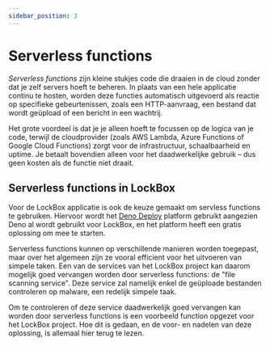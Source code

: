 ```yaml
---
sidebar_position: 3
---
```

# Serverless functions
_Serverless functions_ zijn kleine stukjes code die draaien in de cloud zonder dat je zelf servers hoeft te beheren. In plaats van een hele applicatie continu te hosten, worden deze functies automatisch uitgevoerd als reactie op specifieke gebeurtenissen, zoals een HTTP-aanvraag, een bestand dat wordt geüpload of een bericht in een wachtrij.

Het grote voordeel is dat je je alleen hoeft te focussen op de logica van je code, terwijl de cloudprovider (zoals AWS Lambda, Azure Functions of Google Cloud Functions) zorgt voor de infrastructuur, schaalbaarheid en uptime. Je betaalt bovendien alleen voor het daadwerkelijke gebruik – dus geen kosten als de functie niet draait.


## Serverless functions in LockBox
Voor de LockBox applicatie is ook de keuze gemaakt om servless functions te gebruiken. Hiervoor wordt het [Deno Deploy](https://deno.com/deploy) platform gebruikt aangezien Deno al wordt gebruikt voor LockBox, en het platform heeft een gratis oplossing om mee te starten. 

Serverless functions kunnen op verschillende manieren worden toegepast, maar over het algemeen zijn ze vooral efficient voor het uitvoeren van simpele taken. Een van de services van het LockBox project kan daarom mogelijk goed vervangen worden door serverless functions: de "file scanning service". Deze service zal namelijk enkel de geüploade bestanden controleren op malware, een redelijk simpele taak. 

Om te controleren of deze service daadwerkelijk goed vervangen kan worden door serverless functions is een voorbeeld function opgezet voor het LockBox project. Hoe dit is gedaan, en de voor- en nadelen van deze oplossing, is allemaal hier terug te lezen.